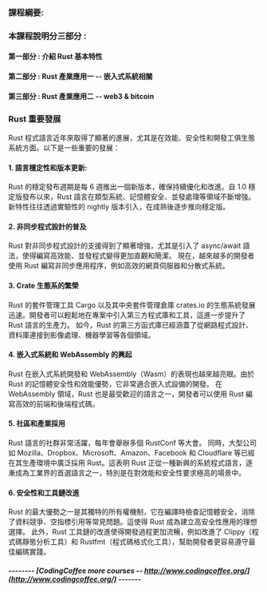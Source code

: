 ### 課程綱要:

### 本課程說明分三部分 : 

####     第一部分 :  介紹 Rust 基本特性 
####     第二部分 :  Rust 產業應用一 -- 嵌入式系統相關 
####     第三部分 :  Rust 產業應用二 --  web3 & bitcoin 

### Rust 重要發展

Rust 程式語言近年來取得了顯著的進展，尤其是在效能、安全性和開發工俱生態系統方面。以下是一些重要的發展：

#### 1. 語言穩定性和版本更新:
   
Rust 的穩定發布週期是每 6 週推出一個新版本，確保持續優化和改進。自 1.0 穩定版發布以來，Rust 語言在類型系統、記憶體安全、並發處理等領域不斷增強。
新特性往往透過實驗性的 nightly 版本引入，在成熟後逐步推向穩定版。

#### 2. 非同步程式設計的普及

Rust 對非同步程式設計的支援得到了顯著增強，尤其是引入了 async/await 語法，使得編寫高效能、並發程式變得更加直觀和簡潔。
現在，越來越多的開發者使用 Rust 編寫非同步應用程序，例如高效的網頁伺服器和分散式系統。

#### 3. Crate 生態系的繁榮

Rust 的套件管理工具 Cargo 以及其中央套件管理倉庫 crates.io 的生態系統發展迅速。開發者可以輕鬆地在專案中引入第三方程式庫和工具，這進一步提升了 Rust 語言的生產力。
如今，Rust 的第三方函式庫已經涵蓋了從網路程式設計、資料庫連接到影像處理、機器學習等各個領域。

#### 4. 嵌入式系統和 WebAssembly 的興起

Rust 在嵌入式系統開發和 WebAssembly（Wasm）的表現也越來越亮眼。由於 Rust 的記憶體安全性和效能優勢，它非常適合嵌入式設備的開發。
在 WebAssembly 領域，Rust 也是最受歡迎的語言之一，開發者可以使用 Rust 編寫高效的前端和後端程式碼。

#### 5. 社區和產業採用

Rust 語言的社群非常活躍，每年會舉辦多個 RustConf 等大會。
同時，大型公司如 Mozilla、Dropbox、Microsoft、Amazon、Facebook 和 Cloudflare 等已經在其生產環境中廣泛採用 Rust。這表明 Rust 正從一種新興的系統程式語言，逐漸成為工業界的首選語言之一，特別是在對效能和安全性要求極高的場景中。

#### 6. 安全性和工具鏈改進

Rust 的最大優勢之一是其獨特的所有權機制，它在編譯時檢查記憶體安全，消除了資料競爭、空指標引用等常見問題。這使得 Rust 成為建立高安全性應用的理想選擇。
此外，Rust 工具鏈的改進使得開發過程更加流暢，例如改進了 Clippy（程式碼靜態分析工具）和 Rustfmt（程式碼格式化工具），幫助開發者更容易遵守最佳編碼實踐。




#####    --------         [CodingCoffee more courses -- http://www.codingcoffee.org/](http://www.codingcoffee.org/)           -------

